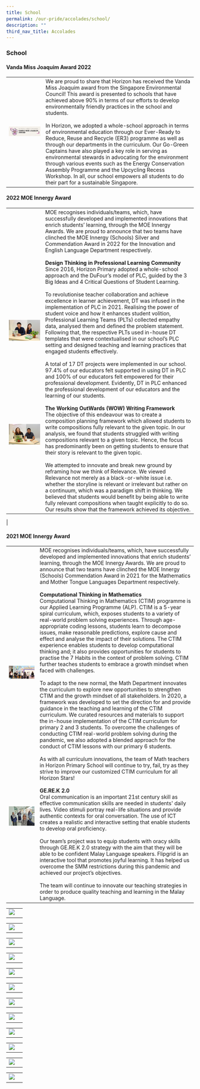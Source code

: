 ```yaml
---
title: School
permalink: /our-pride/accolades/school/
description: ""
third_nav_title: Accolades
---
```

### **School**

#### **Vanda Miss Joaquim Award 2022**

|  |  |
|:---:|---|
| <img src="/images/sch1.png" style="width:100%"> | We are proud to share that Horizon has received the Vanda Miss Joaquim award from the Singapore Environmental Council! This award is presented to schools that have achieved above 90% in terms of our efforts to develop environmentally friendly practices in the school and students.<br><br>In Horizon, we adopted a whole-school approach in terms of environmental education through our Ever-Ready to Reduce, Reuse and Recycle (ER3) programme as well as through our departments in the curriculum. Our Go-Green Captains have also played a key role in serving as environmental stewards in advocating for the environment through various events such as the Energy Conservation Assembly Programme and the Upcycling Recess Workshop. In all, our school empowers all students to do their part for a sustainable Singapore. |

#### **2022 MOE Innergy Award**

|  |  |
|:---:|---|
| <br><br><br><br><br><br><br><img src="/images/sch2.jfif" style="width:100%"><br><br><br><br><br><br><br><br><br><br><br><br><br><br><img src="/images/sch3.jfif" style="width:100%"> | MOE recognises individuals/teams, which, have successfully developed and implemented innovations that enrich students’ learning, through the MOE Innergy Awards.  We are proud to announce that two teams have clinched the MOE Innergy (Schools) Silver and Commendation Award in 2022 for the Innovation and English Language Department respectively.<br><br>**Design Thinking in Professional Learning Community**<br>Since 2016, Horizon Primary adopted a whole-school approach and the DuFour’s model of PLC, guided by the 3 Big Ideas and 4 Critical Questions of Student Learning. <br><br>To revolutionise teacher collaboration and achieve excellence in learner achievement, DT was infused in the implementation of PLC in 2021. Realising the power of student voice and how it enhances student volition, Professional Learning Teams (PLTs) collected empathy data, analysed them and defined the problem statement. Following that, the respective PLTs used in-house DT templates that were contextualised in our school’s PLC setting and designed teaching and learning practices that engaged students effectively. <br><br>A total of 17 DT projects were implemented in our school. 97.4% of our educators felt supported in using DT in PLC and 100% of our educators felt empowered for their professional development. Evidently, DT in PLC enhanced the professional development of our educators and the learning of our students. <br><br>**The Working OutWards (WOW) Writing Framework**<br>The objective of this endeavour was to create a composition planning framework which allowed students to write compositions fully relevant to the given topic.  In our analysis, we found that students struggled with writing compositions relevant to a given topic. Hence, the focus has predominantly been on getting students to ensure that their story is relevant to the given topic.<br><br>We attempted to innovate and break new ground by reframing how we think of Relevance. We viewed Relevance not merely as a black-or-white issue i.e. whether the storyline is relevant or irrelevant but rather on a continuum, which was a paradigm shift in thinking. We believed that students would benefit by being able to write fully relevant compositions when taught explicitly to do so. Our results show that the framework achieved its objective. 
 |

#### **2021 MOE Innergy Award**

|  |  |
|:---:|---|
| <br><br><br><br><br><br><br><img src="/images/sch4.jfif" style="width:100%"><br><br><br><br><br><br><br><br><br><br><br><br><br><br><br><br><br><br><br><br><br><img src="/images/sch5.jpeg" style="width:100%"> | MOE recognises individuals/teams, which, have successfully developed and implemented innovations that enrich students’ learning, through the MOE Innergy Awards.  We are proud to announce that two teams have clinched the MOE Innergy (Schools) Commendation Award in 2021 for the Mathematics and Mother Tongue Languages Department respectively.<br><br>**Computational Thinking in Mathematics**<br>Computational Thinking in Mathematics (CTIM) programme is our Applied Learning Programme (ALP). CTIM is a 5-year spiral curriculum, which, exposes students to a variety of real-world problem solving experiences. Through age-appropriate coding lessons, students learn to decompose issues, make reasonable predictions, explore cause and effect and analyse the impact of their solutions. The CTIM experience enables students to develop computational thinking and; it also provides opportunities for students to practise the 7 Habits in the context of problem solving.  CTIM further teaches students to embrace a growth mindset when faced with challenges.<br><br>To adapt to the new normal, the Math Department innovates the curriculum to explore new opportunities to strengthen CTIM and the growth mindset of all stakeholders. In 2020, a framework was developed to set the direction for and provide guidance in the teaching and learning of the CTIM curriculum. We curated resources and materials to support the in-house implementation of the CTIM curriculum for primary 2 and 3 students. To overcome the challenges of conducting CTIM real-world problem solving during the pandemic, we also adopted a blended approach for the conduct of CTIM lessons with our primary 6 students.<br><br>As with all curriculum innovations, the team of Math teachers in Horizon Primary School will continue to try, fail, try as they strive to improve our customized CTIM curriculum for all Horizon Stars! <br><br> **GE.RE.K 2.0**<br>Oral communication is an important 21st century skill as effective communication skills are needed in students' daily lives. Video stimuli portray real-life situations and provide authentic contexts for oral conversation. The use of ICT creates a realistic and interactive setting that enable students to develop oral proficiency.<br><br>Our team’s project was to equip students with oracy skills through GE.RE.K 2.0 strategy with the aim that  they will be able to be confident Malay Language speakers. Flipgrid is an interactive tool that promotes joyful learning. It has helped us overcome the SMM restrictions during this pandemic and achieved our project’s objectives.<br><br>The team will continue to innovate our teaching strategies in order to produce quality teaching and learning in the Malay Language. |

|  |  |
|:---:|---|
| <img src="/images/sch.jpg" style="width:100%"> |  |

|  |  |
|:---:|---|
| <img src="/images/sch.jpg" style="width:100%"> |  |

|  |  |
|:---:|---|
| <img src="/images/sch.jpg" style="width:100%"> |  |

|  |  |
|:---:|---|
| <img src="/images/sch.jpg" style="width:100%"> |  |

|  |  |
|:---:|---|
| <img src="/images/sch.jpg" style="width:100%"> |  |

|  |  |
|:---:|---|
| <img src="/images/sch.jpg" style="width:100%"> |  |

|  |  |
|:---:|---|
| <img src="/images/sch.jpg" style="width:100%"> |  |

|  |  |
|:---:|---|
| <img src="/images/sch.jpg" style="width:100%"> |  |

|  |  |
|:---:|---|
| <img src="/images/sch.jpg" style="width:100%"> |  |

|  |  |
|:---:|---|
| <img src="/images/sch.jpg" style="width:100%"> |  |

|  |  |
|:---:|---|
| <img src="/images/sch.jpg" style="width:100%"> |  |

|  |  |
|:---:|---|
| <img src="/images/sch.jpg" style="width:100%"> |  |